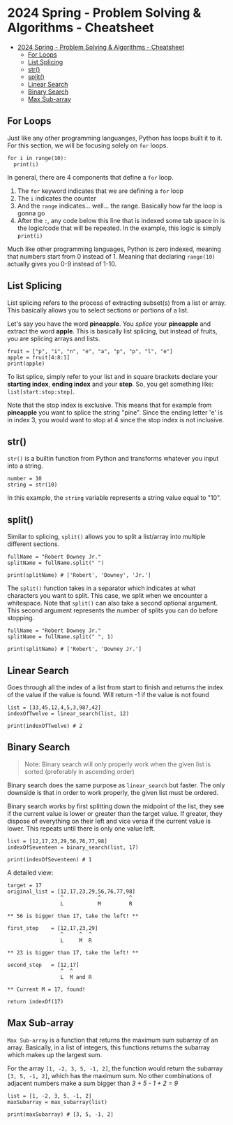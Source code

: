 # 2024 Spring - Problem Solving & Algorithms - Cheatsheet

- [2024 Spring - Problem Solving \& Algorithms - Cheatsheet](#2024-spring---problem-solving--algorithms---cheatsheet)
  - [For Loops](#for-loops)
  - [List Splicing](#list-splicing)
  - [str()](#str)
  - [split()](#split)
  - [Linear Search](#linear-search)
  - [Binary Search](#binary-search)
  - [Max Sub-array](#max-sub-array)

## For Loops
Just like any other programming languanges, Python has loops built it to it. For this section, we will be focusing solely on `for` loops.

```
for i in range(10):
  print(i)
```
In general, there are 4 components that define a `for` loop. 

1. The `for` keyword indicates that we are defining a `for` loop
2. The `i` indicates the counter
3. And the `range` indicates... well... the range. Basically how far the loop is gonna go
4. After the `:`, any code below this line that is indexed some tab space in is the logic/code that will be repeated. In the example, this logic is simply `print(i)`

Much like other programming languages, Python is zero indexed, meaning that numbers start from 0 instead of 1. Meaning that declaring `range(10)` actually gives you 0-9 instead of 1-10.

## List Splicing
List splicing refers to the process of extracting subset(s) from a list or array. This basically allows you to select sections or portions of a list. 

Let's say you have the word **pineapple**. You *splice* your **pineapple** and extract the word **apple**. This is basically list splicing, but instead of fruits, you are splicing arrays and lists.

```
fruit = ["p", "i", "n", "e", "a", "p", "p", "l", "e"]
apple = fruit[4:8:1]
print(apple)
```

To list splice, simply refer to your list and in square brackets declare your **starting index**, **ending index** and your **step**. So, you get something like: `list[start:stop:step]`.

Note that the stop index is exclusive. This means that for example from **pineapple** you want to splice the string "pine". Since the ending letter 'e' is in index 3, you would want to stop at 4 since the stop index is not inclusive.

## str()
`str()` is a builtin function from Python and transforms whatever you input into a string.

```
number = 10
string = str(10)
```

In this example, the `string` variable represents a string value equal to "10".

## split()
Similar to splicing, `split()` allows you to split a list/array into multiple different sections. 

```
fullName = "Robert Downey Jr."
splitName = fullName.split(" ")

print(splitName) # ['Robert', 'Downey', 'Jr.']
```

The `split()` function takes in a separator which indicates at what characters you want to split. This case, we split when we encounter a whitespace. Note that `split()` can also take a second optional argument. This second argument represents the number of splits you can do before stopping.

```
fullName = "Robert Downey Jr."
splitName = fullName.split(" ", 1)

print(splitName) # ['Robert', 'Downey Jr.']
```

## Linear Search
Goes through all the index of a list from start to finish and returns the index of the value if the value is found. Will return -1 if the value is not found

```
list = [33,45,12,4,5,3,987,42]
indexOfTwelve = linear_search(list, 12)

print(indexOfTwelve) # 2
```

## Binary Search
> Note: Binary search will only properly work when the given list is sorted (preferably in ascending order)

Binary search does the same purpose as `linear_search` but faster. The only downside is that in order to work properly, the given list must be ordered.

Binary search works by first splitting down the midpoint of the list, they see if the current value is lower or greater than the target value. If greater, they dispose of everything on their left and vice versa if the current value is lower. This repeats until there is only one value left.

```
list = [12,17,23,29,56,76,77,98]
indexOfSeventeen = binary_search(list, 17)

print(indexOfSeventeen) # 1
```

A detailed view:
```
target = 17
original_list = [12,17,23,29,56,76,77,98]
                 ^           ^         ^
                 L           M         R

** 56 is bigger than 17, take the left! **

first_step    = [12,17,23,29]
                 ^     ^  ^         
                 L     M  R       

** 23 is bigger than 17, take the left! **

second_step   = [12,17]
                 ^  ^         
                 L  M and R   

** Current M = 17, found!

return indexOf(17)

```

## Max Sub-array
`Max Sub-array` is a function that returns the maximum sum subarray of an array. Basically, in a list of integers, this functions returns the subarray which makes up the largest sum.

For the array `[1, -2, 3, 5, -1, 2]`, the function would return the subarray `[3, 5, -1, 2]`, which has the maximum sum. No other combinations of adjacent numbers make a sum bigger than *3 + 5 - 1 + 2 = 9*

```
list = [1, -2, 3, 5, -1, 2]
maxSubarray = max_subarray(list)

print(maxSubarray) # [3, 5, -1, 2]
```
